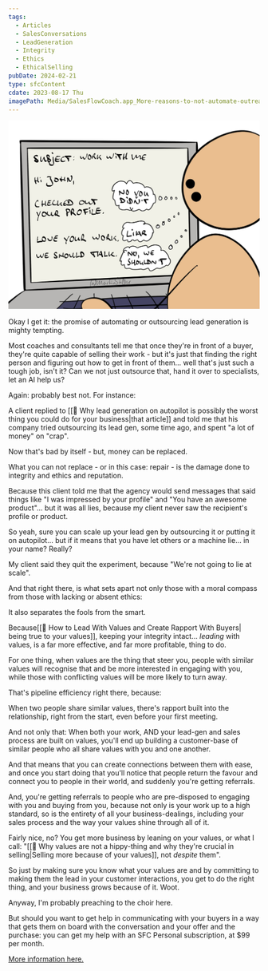 ```yaml
---
tags:
  - Articles
  - SalesConversations
  - LeadGeneration
  - Integrity
  - Ethics
  - EthicalSelling
pubDate: 2024-02-21
type: sfcContent
cdate: 2023-08-17 Thu
imagePath: Media/SalesFlowCoach.app_More-reasons-to-not-automate-outreach_MartinStellar.jpeg
---
```


![](Media/SalesFlowCoach.app_More-reasons-to-not-automate-outreach_MartinStellar.jpeg)

Okay I get it: the promise of automating or outsourcing lead generation is mighty tempting.

Most coaches and consultants tell me that once they're in front of a buyer, they're quite capable of selling their work - but it's just that finding the right person and figuring out how to get in front of them... well that's just such a tough job, isn't it? Can we not just outsource that, hand it over to specialists, let an AI help us?

Again: probably best not. For instance:

A client replied to [[📄 Why lead generation on autopilot is possibly the worst thing you could do for your business|that article]] and told me that his company tried outsourcing its lead gen, some time ago, and spent "a lot of money" on "crap".

Now that's bad by itself - but, money can be replaced.

What you can not replace - or in this case: repair - is the damage done to integrity and ethics and reputation.

Because this client told me that the agency would send messages that said things like "I was impressed by your profile" and "You have an awesome product"... but it was all lies, because my client never saw the recipient's profile or product.

So yeah, sure you can scale up your lead gen by outsourcing it or putting it on autopilot... but if it means that you have let others or a machine lie... in your name? Really?

My client said they quit the experiment, because "We're not going to lie at scale".

And that right there, is what sets apart not only those with a moral compass from those with lacking or absent ethics:

It also separates the fools from the smart.

Because[[📄 How to Lead With Values and Create Rapport With Buyers| being true to your values]], keeping your integrity intact... *leading* with values, is a far more effective, and far more profitable, thing to do.

For one thing, when values are the thing that steer you, people with similar values will recognise that and be more interested in engaging with you, while those with conflicting values will be more likely to turn away.

That's pipeline efficiency right there, because:

When two people share similar values, there's rapport built into the relationship, right from the start, even before your first meeting.

And not only that: When both your work, AND your lead-gen and sales process are built on values, you'll end up building a customer-base of similar people who all share values with you and one another.

And that means that you can create connections between them with ease, and once you start doing that you'll notice that people return the favour and connect you to people in their world, and suddenly you're getting referrals.

And, you're getting referrals to people who are pre-disposed to engaging with you and buying from you, because not only is your work up to a high standard, so is the entirety of all your business-dealings, including your sales process and the way your values shine through all of it.

Fairly nice, no? You get more business by leaning on your values, or what I call: "[[📄 Why values are not a hippy-thing and why they're crucial in selling|Selling more because of your values]], not *despite* them".

So just by making sure you know what your values are and by committing to making them the lead in your customer interactions, you get to do the right thing, and your business grows because of it. Woot.

Anyway, I'm probably preaching to the choir here.

But should you want to get help in communicating with your buyers in a way that gets them on board with the conversation and your offer and the purchase: you can get my help with an SFC Personal subscription, at $99 per month.

[More information here.](https://personal.salesflowcoach.app/)